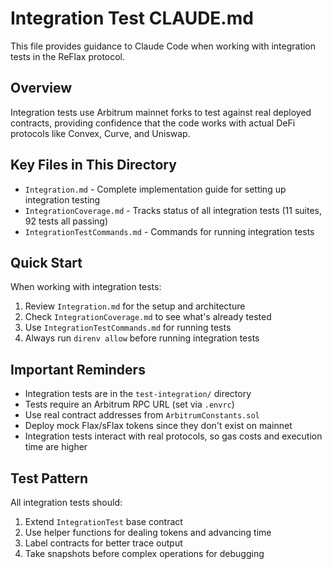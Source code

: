 # Integration Test CLAUDE.md

This file provides guidance to Claude Code when working with integration tests in the ReFlax protocol.

## Overview

Integration tests use Arbitrum mainnet forks to test against real deployed contracts, providing confidence that the code works with actual DeFi protocols like Convex, Curve, and Uniswap.

## Key Files in This Directory

- `Integration.md` - Complete implementation guide for setting up integration testing
- `IntegrationCoverage.md` - Tracks status of all integration tests (11 suites, 92 tests all passing)
- `IntegrationTestCommands.md` - Commands for running integration tests

## Quick Start

When working with integration tests:
1. Review `Integration.md` for the setup and architecture
2. Check `IntegrationCoverage.md` to see what's already tested
3. Use `IntegrationTestCommands.md` for running tests
4. Always run `direnv allow` before running integration tests

## Important Reminders

- Integration tests are in the `test-integration/` directory
- Tests require an Arbitrum RPC URL (set via `.envrc`)
- Use real contract addresses from `ArbitrumConstants.sol`
- Deploy mock Flax/sFlax tokens since they don't exist on mainnet
- Integration tests interact with real protocols, so gas costs and execution time are higher

## Test Pattern

All integration tests should:
1. Extend `IntegrationTest` base contract
2. Use helper functions for dealing tokens and advancing time
3. Label contracts for better trace output
4. Take snapshots before complex operations for debugging